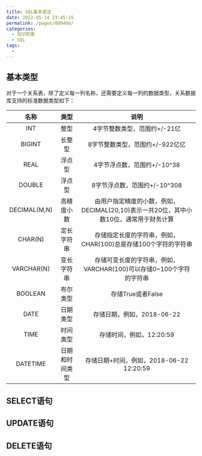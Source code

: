 ```yaml
---
title: SQL基本语法
date: 2022-05-14 23:45:15
permalink: /pages/08040d/
categories:
  - 知识积累
  - SQL
tags:
  - 
---
```

## 基本类型
对于一个关系表，除了定义每一列名称，还需要定义每一列的数据类型，关系数据库支持的标准数据类型如下：

名称|类型|说明
:-:|:-:|:-:
INT|整型|4字节整数类型，范围约+/-21亿
BIGINT|长整型|8字节整数类型，范围约+/-922亿亿
REAL|浮点型|4字节浮点数，范围约+/-10^38
DOUBLE|浮点型|8字节浮点数，范围约+/-10^308
DECIMAL(M,N)|高精度小数|由用户指定精度的小数，例如，DECIMAL(20,10)表示一共20位，其中小数10位，通常用于财务计算
CHAR(N)|定长字符串|存储指定长度的字符串，例如，CHAR(100)总是存储100个字符的字符串
VARCHAR(N)|变长字符串|存储可变长度的字符串，例如，VARCHAR(100)可以存储0~100个字符的字符串
BOOLEAN|布尔类型|存储True或者False
DATE|日期类型|存储日期，例如，2018-06-22
TIME|时间类型|存储时间，例如，12:20:59
DATETIME|日期和时间类型|存储日期+时间，例如，2018-06-22 12:20:59

## SELECT语句

## UPDATE语句

## DELETE语句
